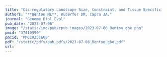 ```yaml
---
title: "Cis-regulatory Landscape Size, Constraint, and Tissue Specificity Associate with Gene Function and Expression"
authors: "**Benton ML**, Ruderfer DM, Capra JA."
journal: "Genome Biol Evol"
pub_date: "2023-07-06"
image: "/static/img/pub/cpub_images/2023-07-06_Benton_gbe.png"
pmid: "37410590"
pmcid: "PMC10351668"
pdf: "/static/pdfs/pub_pdfs/2023-07-06_Benton_gbe.pdf"
url: 
---
```

